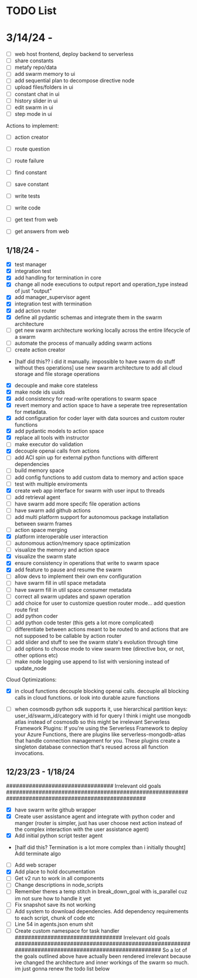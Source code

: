 # TODO List

# 3/14/24 - 
- [ ] web host frontend, deploy backend to serverless
- [ ] share constants
- [ ] metafy repo/data
- [ ] add swarm memory to ui
- [ ] add sequential plan to decompose directive node
- [ ] upload files/folders in ui
- [ ] constant chat in ui
- [ ] history slider in ui
- [ ] edit swarm in ui
- [ ] step mode in ui

Actions to implement:
- [ ] action creator
- [ ] route question
- [ ] route failure
- [ ] find constant
- [ ] save constant
- [ ] write tests
- [ ] write code
- [ ] get text from web
- [ ] get answers from web


## 1/18/24 - 
- [x] test manager
- [x] integration test
- [x] add handling for termination in core
- [x] change all node executions to output report and operation_type instead of just "output"
- [x] add manager_supervisor agent
- [x] integration test with termination
- [x] add action router
- [x] define all pydantic schemas and integrate them in the swarm architecture
- [ ] get new swarm architecture working locally across the entire lifecycle of a swarm
- [ ] automate the process of manually adding swarm actions
- [ ] create action creator
- [half did this?? i did it manually. impossible to have swarm do stuff without thes operations] use new swarm architecture to add all cloud storage and file storage operations
- [x] decouple and make core stateless
- [x] make node ids uuids
- [x] add consistency for read-write operations to swarm space
- [x] revert memory and action space to have a seperate tree representation for metadata.
- [x] add configuration for coder layer with data sources and custom router functions
- [x] add pydantic models to action space
- [x] replace all tools with instructor
- [ ] make executor do validation
- [x] decouple openai calls from actions
- [ ] add ACI spin up for external python functions with different dependencies
- [ ] build memory space
- [ ] add config functions to add custom data to memory and action space
- [ ] test with multiple enviroments
- [x] create web app interface for swarm with user input to threads
- [ ] add retrieval agent
- [ ] have swarm add more specifc file operation actions
- [ ] have swarm add github actions
- [ ] add multi platform support for autonomous package installation between swarm frames
- [ ] action space merging
- [x] platform interoperable user interaction
- [ ] autonomous action/memory space optimization
- [ ] visualize the memory and action space
- [x] visualize the swarm state
- [x] ensure consistency in operations that write to swarm space
- [x] add feature to pause and resume the swarm
- [ ] allow devs to implement their own env configuration
- [ ] have swarm fill in util space metadata
- [ ] have swarm fill in util space consumer metadata
- [ ] correct all swarm updates and spawn operation
- [ ] add choice for user to customize question router mode... add question route first
- [ ] add python coder
- [ ] add python code tester (this gets a lot more complicated)
- [ ] differentiate between actions meant to be routed to and actions that are not supposed to be callable by action router
- [ ] add slider and stuff to see the swarm state's evolution through time
- [ ] add options to choose mode to view swarm tree (directive box, or not, other options etc)
- [ ] make node logging use append to list with versioning instead of update_node

Cloud Optimizations:
- [x] in cloud functions decouple blocking openai calls. decouple all blocking calls in cloud functions. or look into durable azure functions
- [ ] when cosmosdb python sdk supports it, use hierarchical partition keys: user_id/swarm_id/category with id for query
I think i might use mongodb atlas instead of cosmosdb so this might be irrelevant
Serverless Framework Plugins: If you're using the Serverless Framework to deploy your Azure Functions, there are plugins like serverless-mongodb-atlas that handle connection management for you. These plugins create a singleton database connection that's reused across all function invocations.


## 12/23/23 - 1/18/24

################################# Irrelevant old goals ###################################################################################################
- [x] have swarm write github wrapper
- [x] Create user assistance agent and integrate with python coder and manger (router is simpler, just has user choose next action instead of the complex interaction with the user assistance agent)
- [x] Add initial python script tester agent
- [half did this? Termination is a lot more complex than i initially thought] Add terminate algo
- [ ] Add web scraper
- [x] Add place to hold documentation
- [ ] Get v2 run to work in all components
- [ ] Change descriptions in node_scripts
- [ ] Remember theres a temp stitch in break_down_goal with is_parallel cuz im not sure how to handle it yet
- [ ] Fix snapshot save its not working
- [ ] Add system to download dependencies. Add dependency requirements to each script, chunk of code etc
- [ ] Line 54 in agents.json enum shit
- [ ] Create custom namespace for task handler
################################# Irrelevant old goals ###################################################################################################
So a lot of the goals outlined above have actually been rendered irrelevant because ive changed the architecture and inner workings of the swarm so much. im just gonna renew the todo list below